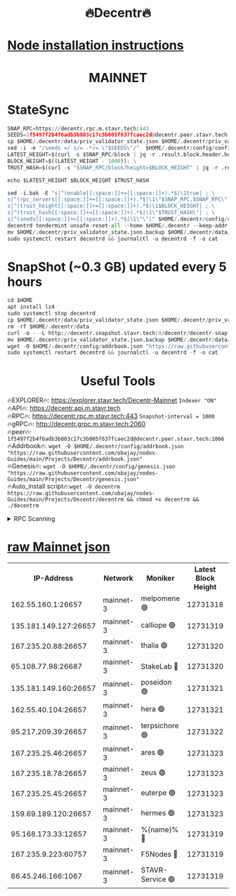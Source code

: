 <h1 align="center"> 🔥Decentr🔥</h1>

[Node installation instructions](https://github.com/obajay/nodes-Guides/tree/main/Projects/Decentr)
=
<h1 align="center"> MAINNET</h1>

# StateSync
```python
SNAP_RPC=https://decentr.rpc.m.stavr.tech:443
SEEDS=1f5497f2b4f6adb3b803c17c3b005f637fcaec2d@decentr.peer.stavr.tech:1066
cp $HOME/.decentr/data/priv_validator_state.json $HOME/.decentr/priv_validator_state.json.backup
sed -i -e "/seeds =/ s/= .*/= \"$SEEDS\"/"  $HOME/.decentr/config/config.toml
LATEST_HEIGHT=$(curl -s $SNAP_RPC/block | jq -r .result.block.header.height); \
BLOCK_HEIGHT=$((LATEST_HEIGHT - 1000)); \
TRUST_HASH=$(curl -s "$SNAP_RPC/block?height=$BLOCK_HEIGHT" | jq -r .result.block_id.hash)

echo $LATEST_HEIGHT $BLOCK_HEIGHT $TRUST_HASH

sed -i.bak -E "s|^(enable[[:space:]]+=[[:space:]]+).*$|\1true| ; \
s|^(rpc_servers[[:space:]]+=[[:space:]]+).*$|\1\"$SNAP_RPC,$SNAP_RPC\"| ; \
s|^(trust_height[[:space:]]+=[[:space:]]+).*$|\1$BLOCK_HEIGHT| ; \
s|^(trust_hash[[:space:]]+=[[:space:]]+).*$|\1\"$TRUST_HASH\"| ; \
s|^(seeds[[:space:]]+=[[:space:]]+).*$|\1\"\"|" $HOME/.decentr/config/config.toml
decentrd tendermint unsafe-reset-all --home $HOME/.decentr --keep-addr-book
mv $HOME/.decentr/priv_validator_state.json.backup $HOME/.decentr/data/priv_validator_state.json
sudo systemctl restart decentrd && journalctl -u decentrd -f -o cat
```
# SnapShot (~0.3 GB) updated every 5 hours
```python
cd $HOME
apt install lz4
sudo systemctl stop decentrd
cp $HOME/.decentr/data/priv_validator_state.json $HOME/.decentr/priv_validator_state.json.backup
rm -rf $HOME/.decentr/data
curl -o - -L http://decentr.snapshot.stavr.tech:9/decentr/decentr-snap.tar.lz4 | lz4 -c -d - | tar -x -C $HOME/.decentr --strip-components 2
mv $HOME/.decentr/priv_validator_state.json.backup $HOME/.decentr/data/priv_validator_state.json
wget -O $HOME/.decentr/config/addrbook.json "https://raw.githubusercontent.com/obajay/nodes-Guides/main/Projects/Decentr/addrbook.json"
sudo systemctl restart decentrd && journalctl -u decentrd -f -o cat
```

 <h1 align="center"> Useful Tools</h1>

🔥EXPLORER🔥:     https://explorer.stavr.tech/Decentr-Mainnet        `Indexer "ON"` \
🔥API🔥:          https://decentr.api.m.stavr.tech \
🔥RPC🔥:          https://decentr.rpc.m.stavr.tech:443              `Snapshot-interval = 1000` \
🔥gRPC🔥:         http://decentr.grpc.m.stavr.tech:2060 \
🔥peer🔥:         `1f5497f2b4f6adb3b803c17c3b005f637fcaec2d@decentr.peer.stavr.tech:1066` \
🔥Addrbook🔥:  `wget -O $HOME/.decentr/config/addrbook.json "https://raw.githubusercontent.com/obajay/nodes-Guides/main/Projects/Decentr/addrbook.json"` \
🔥Genesis🔥:  `wget -O $HOME/.decentr/config/genesis.json "https://raw.githubusercontent.com/obajay/nodes-Guides/main/Projects/Decentr/genesis.json"` \
🔥Auto_install script🔥:`wget -O decentrm https://raw.githubusercontent.com/obajay/nodes-Guides/main/Projects/Decentr/decentrm && chmod +x decentrm && ./decentrm`

<details>
<summary>RPC Scanning</summary>

<h2 align="center"> We scan nodes in real time every 4 hours. And we provide the final result of RPC endpoints.
We cannot influence the operation of these nodes in any way. </h2>


```python
If Voting Power is higher than 0 --> then the Node is a validator of the network and may be subject to attack and be a potential threat to the chain.
```
```python
We marked such validators with a red symbol
```

</details>

[raw Mainnet json](https://rpc-check.decentrm.stavr.tech/decentrm/rpc-decentrm-result.json)
=



<table><tr><th>IP-Address</th><th>Network</th><th>Moniker</th><th>Latest Block Height</th><th>Earliest Block Height</th><th>Catching Up</th><th>Tx Index</th><th>Voting Power</th><th>Scan Time</th></tr><tr><td>162.55.160.1:26657</td><td>mainnet-3</td><td>melpomene 🟢</td><td>12731318</td><td>1688950</td><td>False</td><td>on</td><td>0</td><td>2024-02-04T03:17:40.786539778UTC</td></tr><tr><td>135.181.149.127:26657</td><td>mainnet-3</td><td>calliope 🟢</td><td>12731319</td><td>1688950</td><td>False</td><td>on</td><td>0</td><td>2024-02-04T03:17:43.246813527UTC</td></tr><tr><td>167.235.20.88:26657</td><td>mainnet-3</td><td>thalia 🟢</td><td>12731320</td><td>1688950</td><td>False</td><td>on</td><td>0</td><td>2024-02-04T03:17:49.123110989UTC</td></tr><tr><td>65.108.77.98:26687</td><td>mainnet-3</td><td>StakeLab 🔴</td><td>12731320</td><td>1688950</td><td>False</td><td>on</td><td>5657132</td><td>2024-02-04T03:17:49.541300346UTC</td></tr><tr><td>135.181.149.160:26657</td><td>mainnet-3</td><td>poseidon 🟢</td><td>12731321</td><td>1688950</td><td>False</td><td>on</td><td>0</td><td>2024-02-04T03:17:54.365433947UTC</td></tr><tr><td>162.55.40.104:26657</td><td>mainnet-3</td><td>hera 🟢</td><td>12731321</td><td>1688950</td><td>False</td><td>on</td><td>0</td><td>2024-02-04T03:17:56.649100033UTC</td></tr><tr><td>95.217.209.39:26657</td><td>mainnet-3</td><td>terpsichore 🟢</td><td>12731322</td><td>1688950</td><td>False</td><td>on</td><td>0</td><td>2024-02-04T03:18:03.141264926UTC</td></tr><tr><td>167.235.25.46:26657</td><td>mainnet-3</td><td>ares 🟢</td><td>12731323</td><td>1688950</td><td>False</td><td>on</td><td>0</td><td>2024-02-04T03:18:05.442940667UTC</td></tr><tr><td>167.235.18.78:26657</td><td>mainnet-3</td><td>zeus 🟢</td><td>12731323</td><td>1688950</td><td>False</td><td>on</td><td>0</td><td>2024-02-04T03:18:07.735607865UTC</td></tr><tr><td>167.235.25.45:26657</td><td>mainnet-3</td><td>euterpe 🟢</td><td>12731323</td><td>1688950</td><td>False</td><td>on</td><td>0</td><td>2024-02-04T03:18:07.960228836UTC</td></tr><tr><td>159.69.189.120:26657</td><td>mainnet-3</td><td>hermes 🟢</td><td>12731323</td><td>1688950</td><td>False</td><td>on</td><td>0</td><td>2024-02-04T03:18:10.286128467UTC</td></tr><tr><td>95.168.173.33:12657</td><td>mainnet-3</td><td>%{name}% 🔴</td><td>12731319</td><td>8964001</td><td>False</td><td>on</td><td>4263077</td><td>2024-02-04T03:17:44.424274011UTC</td></tr><tr><td>167.235.9.223:60757</td><td>mainnet-3</td><td>F5Nodes 🔴</td><td>12731319</td><td>12380001</td><td>False</td><td>off</td><td>562</td><td>2024-02-04T03:17:44.677739817UTC</td></tr><tr><td>66.45.246.166:1067</td><td>mainnet-3</td><td>STAVR-Service 🟢</td><td>12731319</td><td>12729001</td><td>False</td><td>on</td><td>0</td><td>2024-02-04T03:17:43.871304763UTC</td></tr></table>
